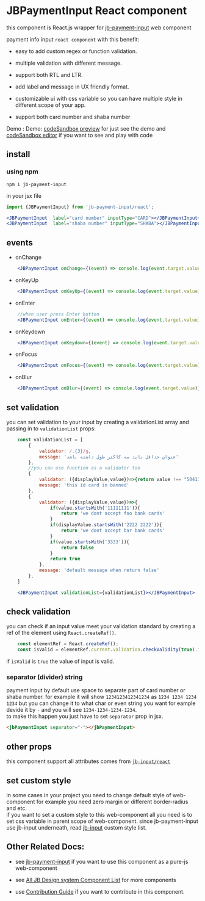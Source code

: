 # JBPaymentInput React component

this component is React.js wrapper for [jb-payment-input](https://www.npmjs.com/package/jb-payment-input) web component

payment info input `react component` with this benefit:

- easy to add custom regex or function validation.

- multiple validation with different message.

- support both RTL and LTR.

- add label and message in UX friendly format.

- customizable ui with css variable so you can have multiple style in different scope of your app.

- support both card number and shaba number

Demo :  Demo: [codeSandbox preview](https://3f63dj.csb.app/samples/jb-payment-input) for just see the demo and [codeSandbox editor](https://codesandbox.io/p/sandbox/jb-design-system-3f63dj?file=%2Fsrc%2Fsamples%2FJBPaymentInput.tsx) if you want to see and play with code

## install

### using npm

``` command
npm i jb-payment-input
```
in your jsx file
```js
import {JBPaymentInput} from 'jb-payment-input/react';
```
``` jsx
<JBPaymentInput  label="card number" inputType="CARD"></JBPaymentInput>
<JBPaymentInput  label="shaba number" inputType="SHABA"></JBPaymentInput>
```


## events
- onChange
```jsx 
    <JBPaymentInput onChange={(event) => console.log(event.target.value)}></JBPaymentInput>
```
- onKeyUp
```jsx 
    <JBPaymentInput onKeyUp={(event) => console.log(event.target.value)}></JBPaymentInput>
```
- onEnter
```jsx
    //when user press Enter button
    <JBPaymentInput onEnter={(event) => console.log(event.target.value)}></JBPaymentInput>
```
- onKeydown
```jsx 
    <JBPaymentInput onKeydown={(event) => console.log(event.target.value)}></JBPaymentInput>
```
- onFocus
```jsx 
    <JBPaymentInput onFocus={(event) => console.log(event.target.value)}></JBPaymentInput>
```
- onBlur
```jsx 
    <JBPaymentInput onBlur={(event) => console.log(event.target.value)}></JBPaymentInput>
```



## set validation

you can set validation to your input by creating a validationList array and passing in to `validationList` props:

``` javascript
    const validationList = [
        {
            validator: /.{3}/g,
            message: 'عنوان حداقل باید سه کاکتر طول داشته باشد'
        },
        //you can use function as a validator too
        {
            validator: ({displayValue,value})=>{return value !== "50413731111111"},
            message: 'this id card in banned'
        },
        {
            validator: ({displayValue,value})=>{
                if(value.startsWith('11111111')){
                    return 'we dont accept foo bank cards'
                }
                if(displayValue.startsWith('2222 2222')){
                    return 'we dont accept bar bank cards'
                }
                if(value.startsWith('3333')){
                    return false
                }
                return true
            },
            message: 'default message when return false'
        },
    ]
```
```jsx
    <JBPaymentInput validationList={validationList}></JBPaymentInput>
```

## check validation

you can check if an input value meet your validation standard by creating a ref of the element using `React.createRef()`.
```javascript
    const elementRef = React.createRef();
    const isValid = elementRef.current.validation.checkValidity(true).isAllValid;
```
if `isValid` is `true` the value of input is valid.

### separator (divider) string
payment input by default use space to separate part of card number or shaba number. for example it will show `1234123412341234` as `1234 1234 1234 1234` but you can change it to what char or even string you want for eample devide it by `-` and you will see `1234-1234-1234-1234`.    
to make this happen you just have to set `separator` prop in jsx.
```html
<jbPaymentInput separator="-"></jbPaymentInput>
```

## other props
<!-- TODO: update it -->
this component support all attributes comes from [`jb-input/react`](https://github.com/javadbat/jb-input/tree/main/react)


## set custom style

in some cases in your project you need to change default style of web-component for example you need zero margin or different border-radius and etc.    
if you want to set a custom style to this web-component all you need is to set css variable in parent scope of web-component.
since jb-payment-input use jb-input underneath, read [jb-input](https://github.com/javadbat/jb-input) custom style list.

## Other Related Docs:

- see [jb-payment-input](https://github.com/javadbat/jb-payment-input) if you want to use this component as a pure-js web-component

- see [All JB Design system Component List](https://github.com/javadbat/design-system/blob/main/docs/component-list.md) for more components

- use [Contribution Guide](https://github.com/javadbat/design-system/blob/main/docs/contribution-guide.md) if you want to contribute in this component.
